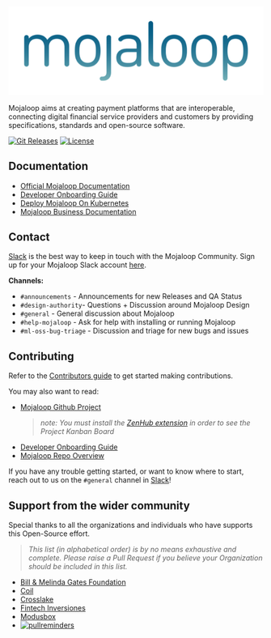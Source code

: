 <p align="center">
  <a target="_blank" href="https://mojaloop.io">
    <img src="./images/mojaloop_logo.png"/>
  </a>
</p>

Mojaloop aims at creating payment platforms that are interoperable, connecting digital financial service providers and customers by providing specifications, standards and open-source software.

[![Git Releases](https://img.shields.io/github/v/release/mojaloop/helm?label=helm%20version)](https://github.com/mojaloop/helm/releases)
[![License](https://img.shields.io/badge/Licence-Apache%202.0-orange.svg)](./LICENSE.md)

## Documentation
- [Official Mojaloop Documentation](https://mojaloop.io/documentation)
- [Developer Onboarding Guide](./onboarding.md)
- [Deploy Mojaloop On Kubernetes](https://mojaloop.io/documentation/deployment-guide/)
- [Mojaloop Business Documentation](https://mojaloop.io/mojaloop-business-docs/)

## Contact

[Slack](https://mojaloop-slack.herokuapp.com/) is the best way to keep in touch with the Mojaloop Community. Sign up for your Mojaloop Slack account [here](https://mojaloop-slack.herokuapp.com/).

__Channels:__
- `#announcements` - Announcements for new Releases and QA Status
- `#design-authority`- Questions + Discussion around Mojaloop Design
- `#general` - General discussion about Mojaloop
- `#help-mojaloop` - Ask for help with installing or running Mojaloop
- `#ml-oss-bug-triage` - Discussion and triage for new bugs and issues

## Contributing

Refer to the [Contributors guide](https://mojaloop.io/documentation/contributors-guide/) to get started making contributions.

You may also want to read:
- [Mojaloop Github Project](github.com/mojaloop/project) 
  > _note: You must install the [ZenHub extension](https://www.zenhub.com/extension) in order to see the Project Kanban Board_
- [Developer Onboarding Guide](./onboarding.md)
- [Mojaloop Repo Overview](https://mojaloop.io/documentation/repositories/)

If you have any trouble getting started, or want to know where to start, reach out to us on the `#general` channel in [Slack](https://mojaloop-slack.herokuapp.com/)!

## Support from the wider community

Special thanks to all the organizations and individuals who have supports this Open-Source effort.

>_This list (in alphabetical order) is by no means exhaustive and complete. Please raise a Pull Request if you believe your Organization should be included in this list._

- [Bill & Melinda Gates Foundation](https://www.gatesfoundation.org/)
- [Coil](https://coil.com/)
- [Crosslake](https://crosslaketech.com/)
- [Fintech Inversiones](http://www.fintechinversiones.com.py)
- [Modusbox](http://modusbox.com/)
- [![pullreminders](https://pullreminders.com/badge.svg)](https://pullreminders.com?ref=badge)
